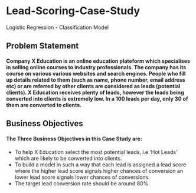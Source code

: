# Lead-Scoring-Case-Study
Logistic Regression - Classification Model
## Problem Statement
#### Company X Education is an online education plateform which specialises in selling online courses to industry professionals. The company has its course on various various websites and search engines. People who fill up details related to them (such as name, phone number, email address etc) or are referred by other clients are considered as leads (potential clients). X Education receives plenty of leads, however the leads being converted into clients is extremely low. In a 100 leads per day, only 30 of them are converted to clients.  
## Business Objectives
#### The Three Business Objectives in this Case Study are: 

*    To help X Education select the most potential leads, i.e ‘Hot Leads’ which are likely to be converted into clients.
*    To build a model in such a way that each lead is assigned a lead score where the higher lead score signals higher chances of conversion an lower lead score            signals lower chances of conversions.
*    The target lead conversion rate should be around 80%.
